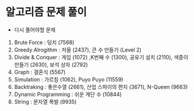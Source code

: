 # 알고리즘 문제 풀이 


- 다시 풀어야할 문제 
  
1. Brute Force : 덩치 (7568)  
2. Greedy Alrogithm : 저울 (2437), 큰 수 만들기 (Level 2)
3. Divide & Conquer : 게임 (1072) ,K번째 수 (1300), 공유기 설치 (2110), 색종이 만들기 (2630), 보석 상자 (2792) 
4. Graph : 결혼식 (5567)   
5. Simulation : 가르침 (1062), Puyo Puyo (11559)
6. Backtraking : 좋은수열 (2661), 산업 스파이의 편지 (3671), N-Queen (9663) 
7. Dynamic Programming : 쉬운 계단 수 (10844)   
8. String : 문자열 폭발 (9935)
